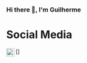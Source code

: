 ### Hi there 👋, I'm Guilherme

# Social Media

[<img align="left" width="22px" src="https://user-images.githubusercontent.com/79471410/131130851-ad3d2cb9-7473-4a20-965b-2cbe1aaaaad8.png" />]
